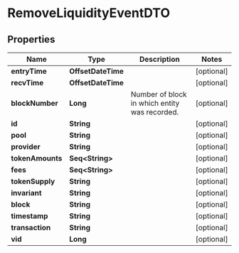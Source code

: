 

# RemoveLiquidityEventDTO


## Properties

Name | Type | Description | Notes
------------ | ------------- | ------------- | -------------
**entryTime** | **OffsetDateTime** |  |  [optional]
**recvTime** | **OffsetDateTime** |  |  [optional]
**blockNumber** | **Long** | Number of block in which entity was recorded. |  [optional]
**id** | **String** |  |  [optional]
**pool** | **String** |  |  [optional]
**provider** | **String** |  |  [optional]
**tokenAmounts** | **Seq&lt;String&gt;** |  |  [optional]
**fees** | **Seq&lt;String&gt;** |  |  [optional]
**tokenSupply** | **String** |  |  [optional]
**invariant** | **String** |  |  [optional]
**block** | **String** |  |  [optional]
**timestamp** | **String** |  |  [optional]
**transaction** | **String** |  |  [optional]
**vid** | **Long** |  |  [optional]




